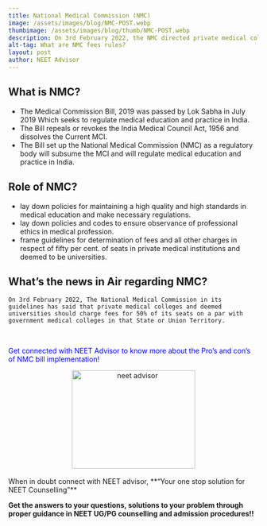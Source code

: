 ```yaml
---
title: National Medical Commission (NMC)
image: /assets/images/blog/NMC-POST.webp
thumbimage: /assets/images/blog/thumb/NMC-POST.webp
description: On 3rd February 2022, the NMC directed private medical colleges and deemed universities to charge government college-level fees for 50% of their seats.
alt-tag: What are NMC fees rules?
layout: post
author: NEET Advisor
---
```


## What is NMC?
- The Medical Commission Bill, 2019 was passed by Lok Sabha in July 2019 Which seeks to regulate medical education and practice in India.
- The Bill repeals or revokes the India Medical Council Act, 1956 and dissolves the Current MCI.
- The Bill set up the National Medical Commission (NMC) as a regulatory body will subsume the MCI and will regulate medical education and practice in India.

## Role of NMC?
- lay down policies for maintaining a high quality and high standards in medical education and make necessary regulations.
- lay down policies and codes to ensure observance of professional ethics in medical profession.
- frame guidelines for determination of fees and all other charges in respect of fifty per cent. of seats in private medical institutions and deemed to be universities.

## What’s the news in Air regarding NMC?
 	On 3rd February 2022, The National Medical Commission in its guidelines has said that private medical colleges and deemed universities should charge fees for 50% of its seats on a par with government medical colleges in that State or Union Territory.
<br>
<p style="color:blue">Get connected with NEET Advisor to know more about the Pro’s and con’s of NMC bill implementation!</p>
<center>
<img width="248" height="198" alt="neet advisor" src="/assets/images/blog/nmc-inner.jpg">
</center>
<br>
When in doubt connect with NEET advisor, **“Your one stop solution for NEET Counselling”**

**Get the answers to your questions, solutions to your problem through proper guidance in NEET UG/PG counselling and admission procedures!!**